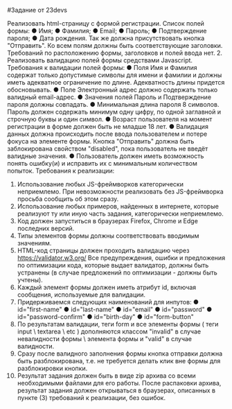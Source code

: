 #Задание от 23devs

Реализовать html-страницу с формой регистрации. Список полей формы:
● Имя;
● Фамилия;
● Email;
● Пароль;
● Подтверждение пароля;
● Дата рождения.
Так же должна присутствовать кнопка "Отправить". Ко всем полям должны быть
соответствующие заголовки. Требований по расположению формы, заголовков и полей
ввода нет.
2. Реализовать валидацию полей формы средствами Javascript. Требования к валидации
полей формы:
● Поля Имя и Фамилия содержат только допустимые символы для имени и фамилии
и должны иметь адекватное ограничение по длине. Адекватность длины придется
обосновывать.
● Поле Электронный адрес должно содержать только валидный email-адрес.
● Значения полей Пароль и Подтверждение пароля должны совпадать.
● Минимальная длина пароля 8 символов. Пароль должен содержать минимум одну
цифру, по одной заглавной и строчную буквы и один символ.
● Возраст пользователя на момент регистрации в форме должен быть не младше 18
лет.
● Валидация данных должна происходить после ввода пользователем и потере
фокуса на элементе формы. Кнопка "Отправить" должна быть заблокирована
свойством "disabled", пока пользователь не введёт валидные значения.
● Пользователь должен иметь возможность понять ошибку(и) и исправить их с
минимальным количеством попыток.
Требования к реализации:

1. Использование любых JS-фреймворков категорически неприемлемо. При невозможности
   реализовать без JS-фреймворка просьба сообщить об этом сразу.
2. Использование любых примеров, найденных в интернете, которые реализуют ту или иную
   часть задания, категорически неприемлемо.
3. Код должен запуститься в браузерах Firefox, Chrome и Edge последних версий.
4. Типы элементов формы должны соответствовать вводимым значениям.
5. HTML-код страницы должен проходить валидацию через https://validator.w3.org/ Все
   предупреждения, ошибки и предложения по оптимизации кода, которые выдает
   валидатор, должны быть устранены (в случае предложений по оптимизации - должны
   быть учтены).
6. Каждый элемент формы должен иметь атрибут id, включая сообщения, используемые для
   валидации.
7. Придерживаемся следующих наименований для инпутов:
   ● id="first-name"
   ● id="last-name"
   ● id="email"
   ● id="password"
   ● id="password-confirm"
   ● id="birth-day"
   ● id="form-button"
8. По результатам валидации, теги form и все элементы формы ( теги input \ textarea \ etc )
   дополняются классом "invalid" в случае невалидности формы \ элемента формы и "valid" в
   случае валидности.
9. Сразу после валидного заполнения формы кнопка отправки должна быть
   разблокирована, т.е. не требуется делать клик вне формы для разблокировки кнопки.
10. Результат задания должен быть в виде zip архива со всеми необходимыми файлами для
    его работы. После распаковки архива, результат задания должен открываться в
    браузерах, описанных в пункте (3) требований к реализации, без ошибок.
